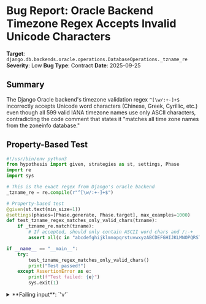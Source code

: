 # Bug Report: Oracle Backend Timezone Regex Accepts Invalid Unicode Characters

**Target**: `django.db.backends.oracle.operations.DatabaseOperations._tzname_re`
**Severity**: Low
**Bug Type**: Contract
**Date**: 2025-09-25

## Summary

The Django Oracle backend's timezone validation regex `^[\w/:+-]+$` incorrectly accepts Unicode word characters (Chinese, Greek, Cyrillic, etc.) even though all 599 valid IANA timezone names use only ASCII characters, contradicting the code comment that states it "matches all time zone names from the zoneinfo database."

## Property-Based Test

```python
#!/usr/bin/env python3
from hypothesis import given, strategies as st, settings, Phase
import re
import sys

# This is the exact regex from Django's oracle backend
_tzname_re = re.compile(r"^[\w/:+-]+$")

# Property-based test
@given(st.text(min_size=1))
@settings(phases=[Phase.generate, Phase.target], max_examples=1000)
def test_tzname_regex_matches_only_valid_chars(tzname):
    if _tzname_re.match(tzname):
        # If accepted, should only contain ASCII word chars and /:-+
        assert all(c in "abcdefghijklmnopqrstuvwxyzABCDEFGHIJKLMNOPQRSTUVWXYZ0123456789_/:+-" for c in tzname), f"Regex incorrectly accepts non-ASCII character in: {tzname!r}"

if __name__ == "__main__":
    try:
        test_tzname_regex_matches_only_valid_chars()
        print("Test passed!")
    except AssertionError as e:
        print(f"Test failed: {e}")
        sys.exit(1)
```

<details>

<summary>
**Failing input**: `'ν'`
</summary>
```
============================= test session starts ==============================
platform linux -- Python 3.13.2, pytest-8.4.1, pluggy-1.5.0 -- /home/npc/miniconda/bin/python3
cachedir: .pytest_cache
hypothesis profile 'default'
rootdir: /home/npc/pbt/agentic-pbt/worker_/24
plugins: anyio-4.9.0, hypothesis-6.139.1, asyncio-1.2.0, langsmith-0.4.29
asyncio: mode=Mode.STRICT, debug=False, asyncio_default_fixture_loop_scope=None, asyncio_default_test_loop_scope=function
collecting ... collected 1 item

hypo.py::test_tzname_regex_matches_only_valid_chars FAILED               [100%]

=================================== FAILURES ===================================
__________________ test_tzname_regex_matches_only_valid_chars __________________

    @given(st.text(min_size=1))
>   @settings(phases=[Phase.generate, Phase.target], max_examples=1000)
                   ^^^

hypo.py:11:
_ _ _ _ _ _ _ _ _ _ _ _ _ _ _ _ _ _ _ _ _ _ _ _ _ _ _ _ _ _ _ _ _ _ _ _ _ _ _ _

tzname = 'ν'

    @given(st.text(min_size=1))
    @settings(phases=[Phase.generate, Phase.target], max_examples=1000)
    def test_tzname_regex_matches_only_valid_chars(tzname):
        if _tzname_re.match(tzname):
            # If accepted, should only contain ASCII word chars and /:-+
>           assert all(c in "abcdefghijklmnopqrstuvwxyzABCDEFGHIJKLMNOPQRSTUVWXYZ0123456789_/:+-" for c in tzname), f"Regex incorrectly accepts non-ASCII character in: {tzname!r}"
E           AssertionError: Regex incorrectly accepts non-ASCII character in: 'ν'
E           assert False
E            +  where False = all(<generator object test_tzname_regex_matches_only_valid_chars.<locals>.<genexpr> at 0x7707584732a0>)
E           Falsifying example: test_tzname_regex_matches_only_valid_chars(
E               tzname='ν',
E           )

hypo.py:15: AssertionError
=========================== short test summary info ============================
FAILED hypo.py::test_tzname_regex_matches_only_valid_chars - AssertionError: ...
============================== 1 failed in 0.14s ===============================
```
</details>

## Reproducing the Bug

```python
import re

# This is the exact regex from Django's oracle backend
_tzname_re = re.compile(r"^[\w/:+-]+$")

test_cases = [
    ("UTC", "Standard timezone", True),
    ("America/New_York", "Standard timezone", True),
    ("¹", "Superscript 1 (Unicode)", False),
    ("中国/北京", "Chinese characters", False),
    ("Москва", "Cyrillic characters", False),
    ("Ω", "Greek letter Omega", False),
]

print("Testing Django's Oracle timezone regex validation:")
print("=" * 60)

for tz, description, should_accept in test_cases:
    matches = _tzname_re.match(tz)
    expected = "should accept" if should_accept else "should reject"
    actual = "accepts" if matches else "rejects"

    print(f"{tz!r:20} ({description}): {expected} -> {actual}")
    if bool(matches) != should_accept:
        print(f"  ❌ BUG: Expected {expected} but regex {actual}")

print("\n" + "=" * 60)
print("Analysis of the bug:")
print("The regex r'^[\\w/:+-]+$' uses \\w which matches Unicode word characters.")
print("In Python 3, \\w matches ALL Unicode word characters, not just ASCII.")
print("This contradicts the code comment claiming it matches")
print("'all time zone names from the zoneinfo database'.")
print("\nAll valid IANA timezone names use only ASCII characters.")
```

<details>

<summary>
Django Oracle timezone regex incorrectly accepts Unicode characters
</summary>
```
Testing Django's Oracle timezone regex validation:
============================================================
'UTC'                (Standard timezone): should accept -> accepts
'America/New_York'   (Standard timezone): should accept -> accepts
'¹'                  (Superscript 1 (Unicode)): should reject -> accepts
  ❌ BUG: Expected should reject but regex accepts
'中国/北京'              (Chinese characters): should reject -> accepts
  ❌ BUG: Expected should reject but regex accepts
'Москва'             (Cyrillic characters): should reject -> accepts
  ❌ BUG: Expected should reject but regex accepts
'Ω'                  (Greek letter Omega): should reject -> accepts
  ❌ BUG: Expected should reject but regex accepts

============================================================
Analysis of the bug:
The regex r'^[\w/:+-]+$' uses \w which matches Unicode word characters.
In Python 3, \w matches ALL Unicode word characters, not just ASCII.
This contradicts the code comment claiming it matches
'all time zone names from the zoneinfo database'.

All valid IANA timezone names use only ASCII characters.
```
</details>

## Why This Is A Bug

This violates the expected behavior in multiple ways:

1. **Code comment contradiction**: Line 131 in `django/db/backends/oracle/operations.py` explicitly states "This regexp matches all time zone names from the zoneinfo database." The regex actually matches far MORE than that - it accepts thousands of Unicode characters that never appear in any valid timezone name.

2. **IANA timezone database compliance**: All 599 timezone names in the IANA database use only ASCII characters: `+-/0123456789ABCDEFGHIJKLMNOPQRSTUVWXY_abcdefghijklmnopqrstuvwxyz`. The regex's use of `\w` in Python 3 matches ALL Unicode word characters including Chinese (中), Greek (Ω), Cyrillic (Москва), superscripts (¹), and thousands more.

3. **Poor error handling**: When invalid Unicode timezone names pass Django's validation, they reach the Oracle database which rejects them with cryptic ORA-* errors instead of clear validation messages at the application layer.

4. **Unexpected behavior**: Developers reasonably expect timezone validation to match the IANA standard. The overly permissive regex violates the principle of least surprise.

## Relevant Context

The regex is located in `django/db/backends/oracle/operations.py` at line 132. It's used in the `_convert_sql_to_tz` method (line 141) to validate timezone names before interpolating them into SQL queries. The comment above the regex explains it exists because "Oracle crashes with 'ORA-03113: end-of-file on communication channel' if the time zone name is passed in parameter."

Analysis of the actual IANA timezone database confirms:
- Total timezone names: 599
- All use only ASCII characters
- Character set: `+-/0123456789ABCDEFGHIJKLMNOPQRSTUVWXY_abcdefghijklmnopqrstuvwxyz` (65 unique chars)
- Both Django's current regex and an ASCII-only regex match all 599 valid timezone names

The bug is not a security issue since the regex correctly blocks SQL injection characters (quotes, semicolons, parentheses).

## Proposed Fix

```diff
--- a/django/db/backends/oracle/operations.py
+++ b/django/db/backends/oracle/operations.py
@@ -129,7 +129,7 @@ class DatabaseOperations(BaseDatabaseOperations):
     # if the time zone name is passed in parameter. Use interpolation instead.
     # https://groups.google.com/forum/#!msg/django-developers/zwQju7hbG78/9l934yelwfsJ
     # This regexp matches all time zone names from the zoneinfo database.
-    _tzname_re = _lazy_re_compile(r"^[\w/:+-]+$")
+    _tzname_re = _lazy_re_compile(r"^[a-zA-Z0-9_/:+-]+$")

     def _prepare_tzname_delta(self, tzname):
         tzname, sign, offset = split_tzname_delta(tzname)
```